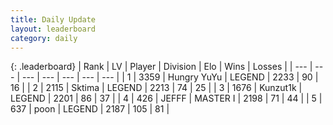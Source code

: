 ```yaml
---
title: Daily Update
layout: leaderboard
category: daily
---
```


{: .leaderboard}
| Rank | LV | Player | Division | Elo | Wins | Losses |
| --- | --- | --- | --- | --- | --- | --- |
| <span data-change="0">1</span> | 3359 | <span title="ID: 164871">Hungry YuYu</span> | LEGEND | <span data-change="7">2233</span> | <span data-change="8">90</span> | <span data-change="3">16</span> |
| <span data-change="0">2</span> | 2115 | <span title="ID: 353063">Sktima</span> | LEGEND | <span data-change="0">2213</span> | <span data-change="0">74</span> | <span data-change="0">25</span> |
| <span data-change="1">3</span> | 1676 | <span title="ID: 392407">Kunzut1k</span> | LEGEND | <span data-change="0">2201</span> | <span data-change="0">86</span> | <span data-change="0">37</span> |
| <span data-change="6">4</span> | 426 | <span title="ID: 488585">JEFFF</span> | MASTER I | <span data-change="123">2198</span> | <span data-change="26">71</span> | <span data-change="9">44</span> |
| <span data-change="0">5</span> | 637 | <span title="ID: 540690">poon</span> | LEGEND | <span data-change="0">2187</span> | <span data-change="6">105</span> | <span data-change="3">81</span> |